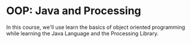 # OOP:  Java and Processing

In this course, we'll use learn the basics of object oriented programming while learning the Java Language and the Processing Library.

